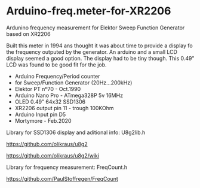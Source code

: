 # Arduino-freq.meter-for-XR2206
Ardunino frequency measurement for Elektor Sweep Function Generator based on XR2206

Built this meter in 1994 ans thought it was about time to provide a display fo the frequency outputed by the generator. An arduino and a small LCD display seemed a good option. The display had to be tiny though. This 0.49" LCD was found to be good fit for the job.

 * Arduino Frequency/Period counter
 * for Sweep/Function Generator (20Hz...200kHz)
 * Elektor PT nº70 - Oct.1990
 * Arduino Nano Pro - ATmega328P 5v 16MHz
 * OLED 0.49" 64x32 SSD1306
 * XR2206 output pin 11 - trough 100KOhm
 * Arduino Input pin D5
 * Mortymore - Feb.2020


Library for SSD1306 display and aditional info: U8g2lib.h

https://github.com/olikraus/u8g2

https://github.com/olikraus/u8g2/wiki
                                            
Library for frequency measurement: FreqCount.h

https://github.com/PaulStoffregen/FreqCount
